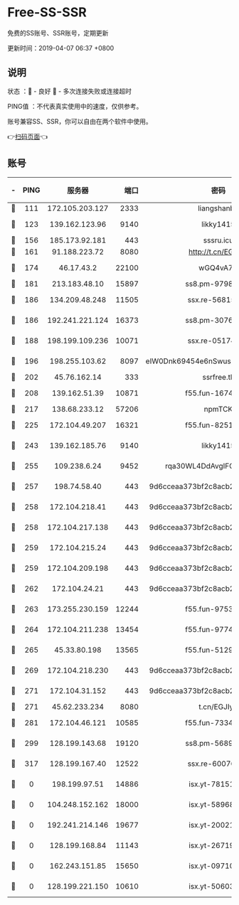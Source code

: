 # Free-SS-SSR

免费的SS账号、SSR账号，定期更新

更新时间：2019-04-07 06:37 +0800

## 说明

状态     ：🙂 - 良好 🙁 - 多次连接失败或连接超时

PING值   ：不代表真实使用中的速度，仅供参考。

账号兼容SS、SSR，你可以自由在两个软件中使用。

👉[扫码页面](https://liesauer.github.io/Free-SS-SSR/)👈

## 账号

|-|PING|服务器|端口|密码|加密方式|区域|
|:----:|:----:|:-----:|-----:|:----:|:----:|:----:|
|🙂|111|172.105.203.127|2333|liangshanbo|chacha20|JP|
|🙂|123|139.162.123.96|9140|likky1415|aes-256-cfb|JP|
|🙂|156|185.173.92.181|443|sssru.icu|rc4-md5|RU|
|🙂|161|91.188.223.72|8080|http://t.cn/EGJIyrl|rc4-md5|RU|
|🙂|174|46.17.43.2|22100|wGQ4vA7D|aes-256-gcm|RU|
|🙂|181|213.183.48.10|15897|ss8.pm-97980704|rc4-md5|RU|
|🙂|186|134.209.48.248|11505|ssx.re-56815619|aes-256-cfb|US|
|🙂|186|192.241.221.124|16373|ss8.pm-30761179|aes-256-cfb|US|
|🙂|188|198.199.109.236|10071|ssx.re-05174264|aes-256-cfb|US|
|🙂|196|198.255.103.62|8097|eIW0Dnk69454e6nSwuspv9DmS201tQ0D|aes-256-cfb|US|
|🙂|202|45.76.162.14|333|ssrfree.tk|rc4|SG|
|🙂|208|139.162.51.39|10871|f55.fun-16741898|aes-256-cfb|SG|
|🙂|217|138.68.233.12|57206|npmTCK|rc4-md5|US|
|🙂|225|172.104.49.207|16321|f55.fun-82511518|aes-256-cfb|SG|
|🙂|243|139.162.185.76|9140|likky1415|aes-256-cfb|DE|
|🙂|255|109.238.6.24|9452|rqa30WL4DdAvgIFG6Fs3znzTa|aes-256-cfb|FR|
|🙂|257|198.74.58.40|443|9d6cceaa373bf2c8acb22e60b6a58be6|aes-256-cfb|US|
|🙂|258|172.104.218.41|443|9d6cceaa373bf2c8acb22e60b6a58be6|aes-256-cfb|US|
|🙂|258|172.104.217.138|443|9d6cceaa373bf2c8acb22e60b6a58be6|aes-256-cfb|US|
|🙂|259|172.104.215.24|443|9d6cceaa373bf2c8acb22e60b6a58be6|aes-256-cfb|US|
|🙂|259|172.104.209.198|443|9d6cceaa373bf2c8acb22e60b6a58be6|aes-256-cfb|US|
|🙂|262|172.104.24.21|443|9d6cceaa373bf2c8acb22e60b6a58be6|aes-256-cfb|US|
|🙂|263|173.255.230.159|12244|f55.fun-97535983|aes-256-cfb|US|
|🙂|264|172.104.211.238|13454|f55.fun-97748450|aes-256-cfb|US|
|🙂|265|45.33.80.198|13565|f55.fun-51293077|aes-256-cfb|US|
|🙂|269|172.104.218.230|443|9d6cceaa373bf2c8acb22e60b6a58be6|aes-256-cfb|US|
|🙂|271|172.104.31.152|443|9d6cceaa373bf2c8acb22e60b6a58be6|aes-256-cfb|US|
|🙂|271|45.62.233.234|8080|t.cn/EGJIyrl|rc4-md5|CA|
|🙂|281|172.104.46.121|10585|f55.fun-73340973|aes-256-cfb|SG|
|🙂|299|128.199.143.68|19120|ss8.pm-56891899|aes-256-cfb|SG|
|🙂|317|128.199.167.40|12522|ssx.re-60076852|aes-256-cfb|SG|
|🙁|0|198.199.97.51|14886|isx.yt-78151527|aes-256-cfb|US|
|🙁|0|104.248.152.162|18000|isx.yt-58968188|aes-256-cfb|SG|
|🙁|0|192.241.214.146|19677|isx.yt-20021602|aes-256-cfb|US|
|🙁|0|128.199.168.84|11143|isx.yt-26719747|aes-256-cfb|SG|
|🙁|0|162.243.151.85|15650|isx.yt-09710733|aes-256-cfb|US|
|🙁|0|128.199.221.150|10610|isx.yt-50603205|aes-256-cfb|SG|
